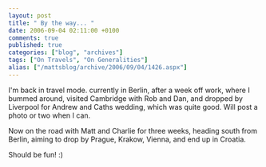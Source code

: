 ```yaml
---
layout: post
title: " By the way... "
date: 2006-09-04 02:11:00 +0100
comments: true
published: true
categories: ["blog", "archives"]
tags: ["On Travels", "On Generalities"]
alias: ["/mattsblog/archive/2006/09/04/1426.aspx"]
---
```

<!-- more -->

<p>I'm back in travel mode. currently in Berlin, after a week off work, where I bummed around, visited Cambridge with Rob and Dan, and dropped by Liverpool for Andrew and Caths wedding, which was quite good. Will post a photo or two when I can.</p>
 
 <p>Now on the road with Matt and Charlie for three weeks, heading south from Berlin, aiming to drop by Prague, Krakow, Vienna, and end up in Croatia. </p>
 
 <p>Should be fun! :)</p>
